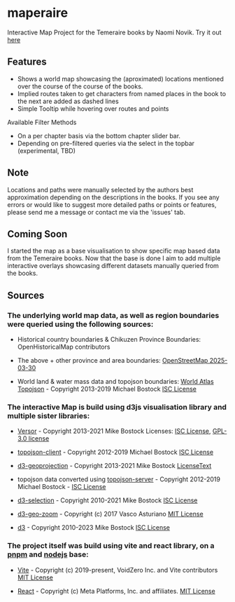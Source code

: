 # maperaire
Interactive Map Project for the Temeraire books by Naomi Novik.
Try it out [here](https://manonisch.github.io/maperaire/)

## Features
- Shows a world map showcasing the (aproximated) locations mentioned over the course of the course of the books.
- Implied routes taken to get characters from named places in the book to the next are added as dashed lines
- Simple Tooltip while hovering over routes and points

Available Filter Methods
- On a per chapter basis via the bottom chapter slider bar.
- Depending on pre-filtered queries via the select in the topbar (experimental, TBD)

## Note

Locations and paths were manually selected by the authors best approximation depending on the descriptions in the books. If you see any errors or would like to suggest more detailed paths or points or features, please send me a message or contact me via the 'issues' tab.

## Coming Soon

I started the map as a base visualisation to show specific map based data from the Temeraire books. Now that the base is done I aim to add multiple interactive overlays showcasing different datasets manually queried from the books.

## Sources

### The underlying world map data, as well as region boundaries were queried using the following sources:

- Historical country boundaries & Chikuzen Province Boundaries: OpenHistoricalMap contributors
- The above + other province and area boundaries:
        [OpenStreetMap 2025-03-30](https://www.openstreetmap.org/copyright)
        
- World land & water mass data and topojson boundaries:
        [World Atlas Topojson](https://github.com/topojson/world-atlas) - Copyright 2013-2019 Michael Bostock
        [ISC License](https://github.com/topojson/world-atlas?tab=ISC-1-ov-file)

### The interactive Map is build using d3js visualisation library and multiple sister libraries:

  - [Versor](https://github.com/d3/versor) - Copyright 2013-2021 Mike Bostock 
        Licenses: [ISC License](https://github.com/d3/versor?tab=ISC-1-ov-file), [GPL-3.0 license](https://github.com/d3/versor?tab=GPL-3.0-2-ov-file)
      
  - [topojson-client](https://github.com/topojson/topojson-client) - Copyright 2012-2019 Michael Bostock
        [ISC License](https://github.com/topojson/topojson-client?tab=ISC-1-ov-file)
      
  - [d3-geoprojection](https://github.com/d3/d3-geoprojection) - Copyright 2013-2021 Mike Bostock
        [LicenseText](https://github.com/d3/d3-geo-projection?tab=License-1-ov-file#)
      
  -  topojson data converted using [topojson-server](https://github.com/topojson/topojson-server) - Copyright 2012-2019 Michael Bostock - 
        [ISC License](https://github.com/topojson/topojson-server?tab=ISC-1-ov-file)
      
  - [d3-selection](https://github.com/d3/d3-selection) - Copyright 2010-2021 Mike Bostock
        [ISC License](https://github.com/d3/d3-selection?tab=ISC-1-ov-file#)
      
  - [d3-geo-zoom](https://github.com/vasturiano/d3-geo-zoom) - Copyright (c) 2017 Vasco Asturiano
        [MIT License](https://github.com/vasturiano/d3-geo-zoom?tab=MIT-1-ov-file#)
      
  - [d3](https://github.com/d3/d3) - Copyright 2010-2023 Mike Bostock
        [ISC License](https://github.com/d3/d3?tab=ISC-1-ov-file#)
      

### The project itself was build using vite and react library, on a [pnpm](https://github.com/pnpm/pnpm) and [nodejs](https://github.com/nodejs/node) base:
  -  [Vite](https://github.com/vitejs/vite) - Copyright (c) 2019-present, VoidZero Inc. and Vite contributors
        [MIT License](https://github.com/vitejs/vite?tab=MIT-1-ov-file#)
      
  - [React](https://github.com/facebook/react) - Copyright (c) Meta Platforms, Inc. and affiliates.
        [MIT License](https://github.com/facebook/react?tab=MIT-1-ov-file#)
      

